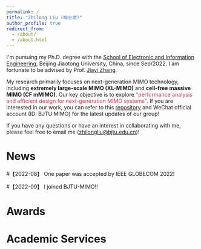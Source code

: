 ```yaml
---
permalink: /
title: "Zhilong Liu (柳志龙)"
author_profile: true
redirect_from: 
  - /about/
  - /about.html
---
```


I'm pursuing my Ph.D. degree with the [School of Electronic and Information Engineering](http://eie.bjtu.edu.cn/), Beijing Jiaotong University, China, since Sep/2022. I am fortunate to be advised by Prof. [Jiayi Zhang](https://sites.google.com/site/jiayizhang8650/). 

My research primarily focuses on next-generation MIMO technology, including **extremely large-scale MIMO (XL-MIMO)** and **cell-free massive MIMO (CF mMIMO)**. Our key objective is to explore <font color="#C93756">"performance analysis and efficient design for next-generation MIMO systems"</font>. If you are interested in our work, you can refer to this [repository](https://github.com/BJTU-MIMO) and WeChat official account (ID: BJTU MIMO) for the latest updates of our group!

If you have any questions or have an interest in collaborating with me, please feel free to email me (zhilongliu@bjtu.edu.cn)!


News
======
#【2022-08】 One paper was accepted by IEEE GLOBECOM 2022!

#【2022-09】 I joined BJTU-MIMO!!

Awards
======


Academic Services
======





